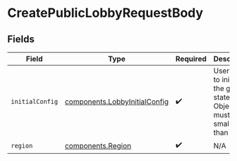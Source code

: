 # CreatePublicLobbyRequestBody


## Fields

| Field                                                                          | Type                                                                           | Required                                                                       | Description                                                                    |
| ------------------------------------------------------------------------------ | ------------------------------------------------------------------------------ | ------------------------------------------------------------------------------ | ------------------------------------------------------------------------------ |
| `initialConfig`                                                                | [components.LobbyInitialConfig](../../models/components/lobbyinitialconfig.md) | :heavy_check_mark:                                                             | User input to initialize the game state. Object must be smaller than 64KB.     |
| `region`                                                                       | [components.Region](../../models/components/region.md)                         | :heavy_check_mark:                                                             | N/A                                                                            |